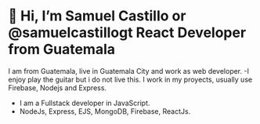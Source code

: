 # 👋 Hi, I’m Samuel Castillo or @samuelcastillogt React Developer from Guatemala
I am from Guatemala, live in Guatemala City and work as web developer.
-I enjoy play the guitar but i do not live this. I work in my proyects, usually use Firebase, Nodejs and Express.
- I am a Fullstack developer in JavaScript. 
- NodeJs, Express, EJS, MongoDB, Firebase, ReactJs.
